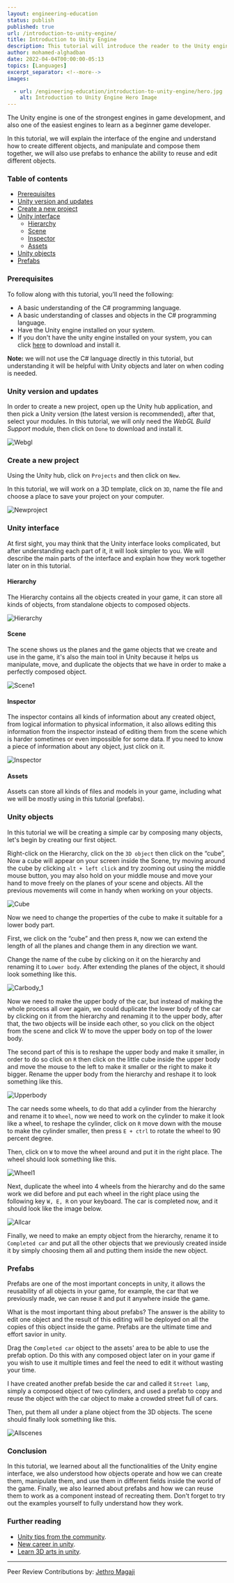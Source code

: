 ```yaml
---
layout: engineering-education
status: publish
published: true
url: /introduction-to-unity-engine/
title: Introduction to Unity Engine
description: This tutorial will introduce the reader to the Unity engine, explain the interface of the engine, and understand how to create different objects.
author: mohamed-alghadban
date: 2022-04-04T00:00:00-05:13
topics: [Languages]
excerpt_separator: <!--more-->
images:

  - url: /engineering-education/introduction-to-unity-engine/hero.jpg
    alt: Introduction to Unity Engine Hero Image
---
```

The Unity engine is one of the strongest engines in game development, and also one of the easiest engines to learn as a beginner game developer. 
<!--more-->
In this tutorial, we will explain the interface of the engine and understand how to create different objects, and manipulate and compose them together, we will also use prefabs to enhance the ability to reuse and edit different objects.

### Table of contents
- [Prerequisites](#prerequisites)
- [Unity version and updates](#unity-version-and-updates)
- [Create a new project](#create-a-new-project)
- [Unity interface](#unity-interface)
    - [Hierarchy](#hierarchy)
    - [Scene](#scene)
    - [Inspector](#inspector)
    - [Assets](#assets)
- [Unity objects](#unity-objects)
- [Prefabs](#prefabs)

### Prerequisites
To follow along with this tutorial, you’ll need the following:
- A basic understanding of the C# programming language.
- A basic understanding of classes and objects in the C# programming language.
- Have the Unity engine installed on your system.
- If you don't have the unity engine installed on your system, you can click [here](https://unity.com/download) to download and install it.

**Note:** we will not use the C# language directly in this tutorial, but understanding it will be helpful with Unity objects and later on when coding is needed.

### Unity version and updates
In order to create a new project, open up the Unity hub application, and then pick a Unity version (the latest version is recommended), after that, select your modules. In this tutorial, we will only need the *WebGL Build Support* module, then click on `Done` to download and install it.

![Webgl](/engineering-education/introduction-to-unity-engine/webgl.png)

### Create a new project
Using the Unity hub, click on `Projects` and then click on `New`. 

In this tutorial, we will work on a 3D template, click on `3D`, name the file and choose a place to save your project on your computer. 

![Newproject](/engineering-education/introduction-to-unity-engine/newproject.png)

### Unity interface
At first sight, you may think that the Unity interface looks complicated, but after understanding each part of it, it will look simpler to you. 
We will describe the main parts of the interface and explain how they work together later on in this tutorial.

#### Hierarchy
The Hierarchy contains all the objects created in your game, it can store all kinds of objects, from standalone objects to composed objects.

![Hierarchy](/engineering-education/introduction-to-unity-engine/hierarchy1.png)

#### Scene
The scene shows us the planes and the game objects that we create and use in the game, it's also the main tool in Unity because it helps us manipulate, move, and duplicate the objects that we have in order to make a perfectly composed object.

![Scene1](/engineering-education/introduction-to-unity-engine/scene1.png)

#### Inspector
The inspector contains all kinds of information about any created object, from logical information to physical information, it also allows editing this information from the inspector instead of editing them from the scene which is harder sometimes or even impossible for some data. If you need to know a piece of information about any object, just click on it.

![Inspector](/engineering-education/introduction-to-unity-engine/inspector.png)

#### Assets
Assets can store all kinds of files and models in your game, including what we will be mostly using in this tutorial (prefabs).

### Unity objects
In this tutorial we will be creating a simple car by composing many objects, let's begin by creating our first object. 

Right-click on the Hierarchy, click on the `3D object` then click on the “cube”, Now a cube will appear on your screen inside the Scene, try moving around the cube by clicking `alt + left click` and try zooming out using the middle mouse button, you may also hold on your middle mouse and move your hand to move freely on the planes of your scene and objects. All the previous movements will come in handy when working on your objects.

![Cube](/engineering-education/introduction-to-unity-engine/cube.png)

Now we need to change the properties of the cube to make it suitable for a lower body part. 

First, we click on the “cube” and then press `R`, now we can extend the length of all the planes and change them in any direction we want. 

Change the name of the cube by clicking on it on the hierarchy and renaming it to `Lower body`. After extending the planes of the object, it should look something like this. 

![Carbody_1](/engineering-education/introduction-to-unity-engine/carbody_1.png)

Now we need to make the upper body of the car, but instead of making the whole process all over again, we could duplicate the lower body of the car by clicking on it from the hierarchy and renaming it to the upper body, after that, the two objects will be inside each other, so you click on the object from the scene and click W to move the upper body on top of the lower body.

The second part of this is to reshape the upper body and make it smaller, in order to do so click on `R` then click on the little cube inside the upper body and move the mouse to the left to make it smaller or the right to make it bigger. Rename the upper body from the hierarchy and reshape it to look something like this.

![Upperbody](/engineering-education/introduction-to-unity-engine/upperbody.png)

The car needs some wheels, to do that add a cylinder from the hierarchy and rename it to `Wheel`, now we need to work on the cylinder to make it look like a wheel, to reshape the cylinder, click on `R` move down with the mouse to make the cylinder smaller, then press `E + ctrl` to rotate the wheel to 90 percent degree. 

Then, click on `W` to move the wheel around and put it in the right place. The wheel should look something like this.

![Wheel1](/engineering-education/introduction-to-unity-engine/wheel1.png)

Next, duplicate the wheel into 4 wheels from the hierarchy and do the same work we did before and put each wheel in the right place using the following key `W, E, R` on your keyboard. The car is completed now, and it should look like the image below.

![Allcar](/engineering-education/introduction-to-unity-engine/allcar.png)

Finally, we need to make an empty object from the hierarchy, rename it to `Completed car`  and put all the other objects that we previously created inside it by simply choosing them all and putting them inside the new object.

### Prefabs
Prefabs are one of the most important concepts in unity, it allows the reusability of all objects in your game, for example, the car that we previously made, we can reuse it and put it anywhere inside the game. 

What is the most important thing about prefabs? The answer is the ability to edit one object and the result of this editing will be deployed on all the copies of this object inside the game. Prefabs are the ultimate time and effort savior in unity.

Drag the `Completed car` object to the assets' area to be able to use the prefab option. Do this with any composed object later on in your game if you wish to use it multiple times and feel the need to edit it without wasting your time.

I have created another prefab beside the car and called it `Street lamp`, simply a composed object of two cylinders, and used a prefab to copy and reuse the object with the car object to make a crowded street full of cars. 

Then, put them all under a plane object from the 3D objects. The scene should finally look something like this.

![Allscenes](/engineering-education/introduction-to-unity-engine/allscenes.png)

### Conclusion
In this tutorial, we learned about all the functionalities of the Unity engine interface, we also understood how objects operate and how we can create them, manipulate them, and use them in different fields inside the world of the game. Finally, we also learned about prefabs and how we can reuse them to work as a component instead of recreating them. Don't forget to try out the examples yourself to fully understand how they work.

### Further reading
- [Unity tips from the community](https://blog.unity.com/technology/become-a-better-unity-developer-with-these-tips-from-the-community).
- [New career in unity](https://blog.unity.com/technology/new-career-pathways-help-you-break-into-the-gaming-and-tech-industries).
- [Learn 3D arts in unity](https://blog.unity.com/technology/learn-3d-art-optimization-for-mobile-with-arm).

---
Peer Review Contributions by: [Jethro Magaji](/engineering-education/authors/jethro-magaji/)